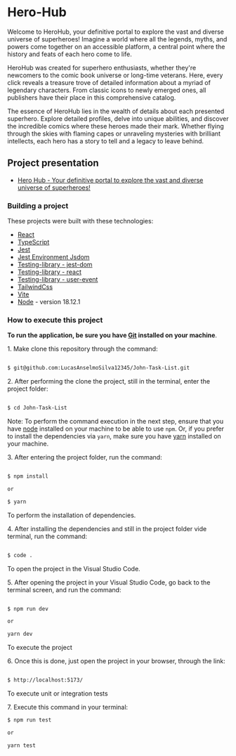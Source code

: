 # Hero-Hub

Welcome to HeroHub, your definitive portal to explore the vast and diverse universe of superheroes! Imagine a world where all the legends, myths, and powers come together on an accessible platform, a central point where the history and feats of each hero come to life.

HeroHub was created for superhero enthusiasts, whether they're newcomers to the comic book universe or long-time veterans. Here, every click reveals a treasure trove of detailed information about a myriad of legendary characters. From classic icons to newly emerged ones, all publishers have their place in this comprehensive catalog.

The essence of HeroHub lies in the wealth of details about each presented superhero. Explore detailed profiles, delve into unique abilities, and discover the incredible comics where these heroes made their mark. Whether flying through the skies with flaming capes or unraveling mysteries with brilliant intellects, each hero has a story to tell and a legacy to leave behind.

## Project presentation

- [Hero Hub - Your definitive portal to explore the vast and diverse universe of superheroes!](https://youtu.be/W1D4dyVjGLY)

### Building a project

These projects were built with these technologies:

- [React](https://react.dev/)
- [TypeScript](https://www.typescriptlang.org/)
- [Jest](https://jestjs.io/pt-BR/)
- [Jest Environment Jsdom](https://jestjs.io/docs/next/tutorial-jquery)
- [Testing-library - jest-dom](https://testing-library.com/docs/ecosystem-jest-dom/)
- [Testing-library - react](https://testing-library.com/)
- [Testing-library - user-event](https://testing-library.com/docs/ecosystem-user-event/)
- [TailwindCss](https://tailwindcss.com/)
- [Vite](https://vitejs.dev/)
- [Node](https://nodejs.org/en) - version 18.12.1

### How to execute this project

**To run the application, be sure you have [Git](https://git-scm.com/) installed on your machine**.

1. Make clone this repository through the command:

```sh

$ git@github.com:LucasAnselmoSilva12345/John-Task-List.git

```

2. After performing the clone the project, still in the terminal, enter the project folder:

```sh

$ cd John-Task-List

```

Note: To perform the command execution in the next step, ensure that you have [node](https://nodejs.org/en/) installed on your machine to be able to use `npm`. Or, if you prefer to install the dependencies via `yarn`, make sure you have [yarn](https://yarnpkg.com/) installed on your machine.

3. After entering the project folder, run the command:

```sh

$ npm install

or

$ yarn

```

To perform the installation of dependencies.

4. After installing the dependencies and still in the project folder vide terminal, run the command:

```sh

$ code .

```

To open the project in the Visual Studio Code.

5. After opening the project in your Visual Studio Code, go back to the terminal screen, and run the command:

```sh

$ npm run dev

or

yarn dev

```

To execute the project

6. Once this is done, just open the project in your browser, through the link:

```sh

$ http://localhost:5173/

```

To execute unit or integration tests  

7. Execute this command in your terminal:

```sh
$ npm run test

or

yarn test
```